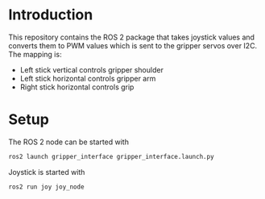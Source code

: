 # Introduction

This repository contains the ROS 2 package that takes joystick values and converts them to PWM values which is sent to the gripper servos over I2C. The mapping is:
- Left stick vertical controls gripper shoulder
- Left stick horizontal controls gripper arm
- Right stick horizontal controls grip

# Setup

The ROS 2 node can be started with 
```bash
ros2 launch gripper_interface gripper_interface.launch.py
```

Joystick is started with
```bash
ros2 run joy joy_node
```
